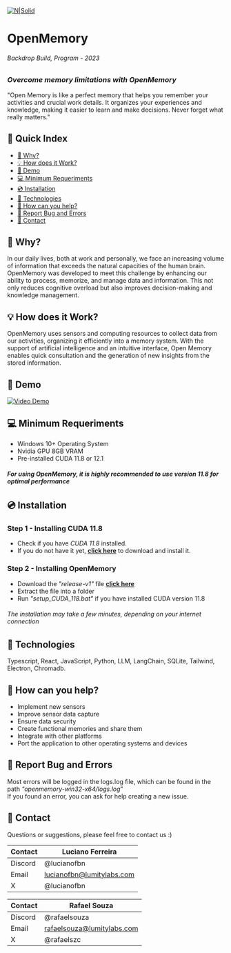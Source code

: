 [![N|Solid](https://i.imgur.com/AJI1boN.png)](https://www.lumitylabs.com)
# OpenMemory
###### Backdrop Build, Program - 2023  
### _Overcome memory limitations with OpenMemory_
"Open Memory is like a perfect memory that helps you remember your activities and crucial work details. It organizes your experiences and knowledge, making it easier to learn and make decisions. Never forget what really matters."


## 📖 Quick Index
- [🔎 Why?](#-why)
- [💡 How does it Work?](#-how-does-it-work)
- [🎥 Demo](#-demo)
- [💻 Minimum Requeriments](#-minimum-requeriments)
- [💿 Installation](#-installation)
- [🔧 Technologies](#-technologies)
- [🚀 How can you help?](#-how-can-you-help)
- [🐞 Report Bug and Errors](#-report-bug-and-errors)
- [📧 Contact](#-contact)
 
## 🔎 Why? 
In our daily lives, both at work and personally, we face an increasing volume of information that exceeds the natural capacities of the human brain. OpenMemory was developed to meet this challenge by enhancing our ability to process, memorize, and manage data and information. This not only reduces cognitive overload but also improves decision-making and knowledge management.

## 💡 How does it Work?  
OpenMemory uses sensors and computing resources to collect data from our activities, organizing it efficiently into a memory system. With the support of artificial intelligence and an intuitive interface, Open Memory enables quick consultation and the generation of new insights from the stored information.

## 🎥 Demo
[![Video Demo](https://i.imgur.com/AJI1boN.png)](#)

## 💻 Minimum Requeriments
- Windows 10+ Operating System
- Nvidia GPU 8GB VRAM
- Pre-installed CUDA 11.8 or 12.1
###### **For using OpenMemory, it is highly recommended to use version 11.8 for optimal performance**

## 💿 Installation
### **Step 1 - Installing CUDA 11.8**  
- Check if you have _CUDA 11.8_ installed.  
- If you do not have it yet, **[click here](https://developer.nvidia.com/cuda-11-8-0-download-archive?target_os=Windows)** to download and install it.

### **Step 2 - Installing OpenMemory**  
- Download the _"release-v1"_ file **[click here](https://github.com/lumitylabs/OpenMemory/releases/download/v1.0.0/release-v1.zip)**  
- Extract the file into a folder  
- Run _"setup_CUDA_118.bat"_ if you have installed CUDA version 11.8    
###### The installation may take a few minutes, depending on your internet connection  

## 🔧 Technologies
Typescript, React, JavaScript, Python, LLM, LangChain, SQLite, Tailwind, Electron, Chromadb.

## 🚀 How can you help?
- Implement new sensors
- Improve sensor data capture
- Ensure data security
- Create functional memories and share them
- Integrate with other platforms
- Port the application to other operating systems and devices

## 🐞 Report Bug and Errors
Most errors will be logged in the logs.log file, which can be found in the path _"openmemory-win32-x64/logs.log_"  
If you found an error, you can ask for help creating a new issue.

## 📧 Contact
Questions or suggestions, please feel free to contact us :)  

| Contact | Luciano Ferreira |
| ------ | ------ |
| Discord | @lucianofbn |
| Email | lucianofbn@lumitylabs.com |
| X | @lucianofbn |

| Contact | Rafael Souza | 
| ------ | ------ |
| Discord | @rafaelsouza |
| Email | rafaelsouza@lumitylabs.com |
| X | @rafaelszc |
